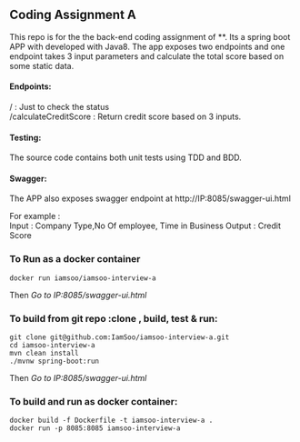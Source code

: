 ## Coding Assignment A

This repo is for the the back-end coding assignment of **.
Its a spring boot APP with developed with Java8.
The app exposes two endpoints and one endpoint takes 3 input parameters and calculate the total score based on
some static data.

#### Endpoints: 
/ : Just to check the status  
/calculateCreditScore : Return credit score based on 3 inputs.  


#### Testing:  
The source code contains both unit tests using TDD and BDD.  

#### Swagger:  
The APP also exposes swagger endpoint at http://IP:8085/swagger-ui.html  


For example :  
Input : Company Type,No Of employee, Time in Business
Output : Credit Score

### To Run as a docker container
```
docker run iamsoo/iamsoo-interview-a

```
Then <i>Go to IP:8085/swagger-ui.html</i>


### To build from git repo :clone , build, test &  run:

```
git clone git@github.com:IamSoo/iamsoo-interview-a.git
cd iamsoo-interview-a
mvn clean install
./mvnw spring-boot:run

```
Then <i>Go to IP:8085/swagger-ui.html</i>


### To build and run as docker container:
```
docker build -f Dockerfile -t iamsoo-interview-a .
docker run -p 8085:8085 iamsoo-interview-a
```